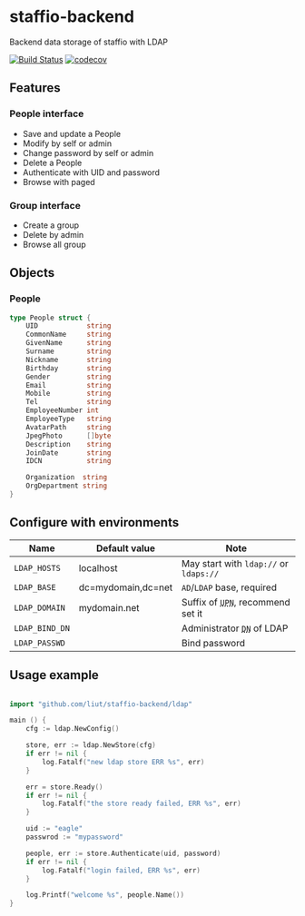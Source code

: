 # staffio-backend

Backend data storage of staffio with LDAP

[![Build Status](https://travis-ci.org/liut/staffio-backend.svg?branch=master)](https://travis-ci.org/liut/staffio-backend)
[![codecov](https://codecov.io/gh/liut/staffio-backend/branch/master/graph/badge.svg)](https://codecov.io/gh/liut/staffio-backend)

## Features

### People interface
* Save and update a People
* Modify by self or admin
* Change password by self or admin
* Delete a People
* Authenticate with UID and password
* Browse with paged

### Group interface
* Create a group
* Delete by admin
* Browse all group

## Objects

### People

```go
type People struct {
	UID            string
	CommonName     string
	GivenName      string
	Surname        string
	Nickname       string
	Birthday       string
	Gender         string
	Email          string
	Mobile         string
	Tel            string
	EmployeeNumber int
	EmployeeType   string
	AvatarPath     string
	JpegPhoto      []byte
	Description    string
	JoinDate       string
	IDCN           string

	Organization  string
	OrgDepartment string
}
```

## Configure with environments

| Name       | Default value        | Note |
| ------------ | ------------------ | ---- |
| `LDAP_HOSTS`   | localhost          | May start with `ldap://` or `ldaps://` |
| `LDAP_BASE`    | dc=mydomain,dc=net | `AD`/`LDAP` base, required |
| `LDAP_DOMAIN`  | mydomain.net       | Suffix of <abbr title="userPrincipalName">`UPN`</abbr>, recommend set it |
| `LDAP_BIND_DN` |                    | Administrator <abbr title="distinguishedName">`DN`</abbr> of LDAP |
| `LDAP_PASSWD`  |                    | Bind password |


## Usage example

```go

import "github.com/liut/staffio-backend/ldap"

main () {
	cfg := ldap.NewConfig()

	store, err := ldap.NewStore(cfg)
	if err != nil {
		log.Fatalf("new ldap store ERR %s", err)
	}

	err = store.Ready()
	if err != nil {
		log.Fatalf("the store ready failed, ERR %s", err)
	}

	uid := "eagle"
	passwrod := "mypassword"

	people, err := store.Authenticate(uid, password)
	if err != nil {
		log.Fatalf("login failed, ERR %s", err)
	}

	log.Printf("welcome %s", people.Name())
}
